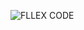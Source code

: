 ![FLLEX CODE](https://user-images.githubusercontent.com/83657244/177548165-38a68f52-4a4d-47a8-9fca-d52838bd3042.png)
